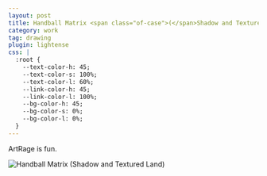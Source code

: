 ```yaml
---
layout: post
title: Handball Matrix <span class="of-case">(</span>Shadow and Textured Land<span class="of-case">)</span>
category: work
tag: drawing
plugin: lightense
css: |
  :root {
    --text-color-h: 45;
    --text-color-s: 100%;
    --text-color-l: 60%;
    --link-color-h: 45;
    --link-color-l: 100%;
    --bg-color-h: 45;
    --bg-color-s: 0%;
    --bg-color-l: 0%;
  }
---
```


ArtRage is fun.

<p><img src="{{ site.file }}/work/handball_matrix_shadow_whiteland.jpg" alt="Handball Matrix (Shadow and Textured Land)" data-lightense-background="#050505"></p>
